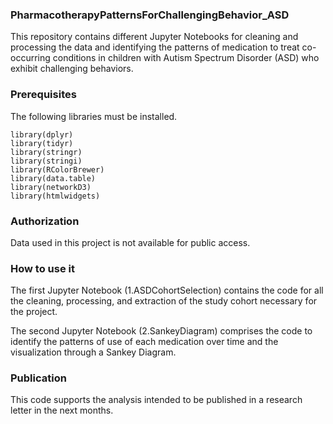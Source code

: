 
### PharmacotherapyPatternsForChallengingBehavior_ASD
This repository contains different Jupyter Notebooks for cleaning and processing the data and identifying the patterns of medication to treat co-occurring conditions in children with Autism Spectrum Disorder (ASD) who exhibit challenging behaviors. 

### Prerequisites 
The following libraries must be installed. 

```
library(dplyr)
library(tidyr)
library(stringr)
library(stringi) 
library(RColorBrewer)
library(data.table)
library(networkD3)
library(htmlwidgets)
```
### Authorization 
Data used in this project is not available for public access. 
### How to use it
The first Jupyter Notebook (1.ASDCohortSelection) contains the code for all the cleaning, processing, and extraction of the study cohort necessary for the project. 

The second Jupyter Notebook (2.SankeyDiagram) comprises the code to identify the patterns of use of each medication over time and the visualization through a Sankey Diagram. 

### Publication 
This code supports the analysis intended to be published in a research letter in the next months.  



